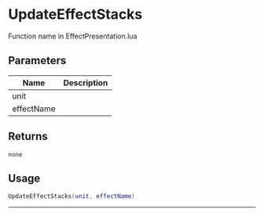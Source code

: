 # UpdateEffectStacks

Function name in EffectPresentation.lua

## Parameters

| Name       | Description |
| ---------- | ----------- |
| unit       |             |
| effectName |             |

## Returns

`none`

## Usage

```lua
UpdateEffectStacks(unit, effectName)
```

---

